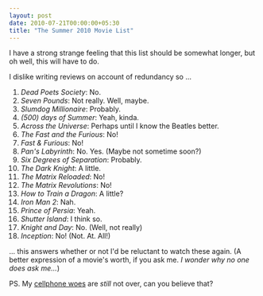 ```yaml
---
layout: post
date: 2010-07-21T00:00:00+05:30
title: "The Summer 2010 Movie List"
---
```


I have a strong strange feeling that this list should be somewhat longer, but oh well, this will have to do.

I dislike writing reviews on account of redundancy so ...

1. *Dead Poets Society*: No.
1. *Seven Pounds*: Not really. Well, maybe.
1. *Slumdog Millionaire*: Probably.
1. *(500) days of Summer*: Yeah, kinda.
1. *Across the Universe*: Perhaps until I know the Beatles better.
1. *The Fast and the Furious*: No!
1. *Fast & Furious*: No!
1. *Pan's Labyrinth*: No. Yes. (Maybe not sometime soon?)
1. *Six Degrees of Separation*: Probably.
1. *The Dark Knight*: A little.
1. *The Matrix Reloaded*: No!
1. *The Matrix Revolutions*: No!
1. *How to Train a Dragon*: A little?
1. *Iron Man 2*: Nah.
1. *Prince of Persia*: Yeah.
1. *Shutter Island*: I think so.
1. *Knight and Day*: No. (Well, not really)
1. *Inception*: No! (Not. At. All!)

... this answers whether or not I'd be reluctant to watch these again. (A better expression of a movie's worth, if you ask me. *I wonder why no one does ask me...*)

PS. My [cellphone woes][1] are *still* not over, can you believe that?

[1]: /blog/posts/it-all-started-when-internet-stopped/